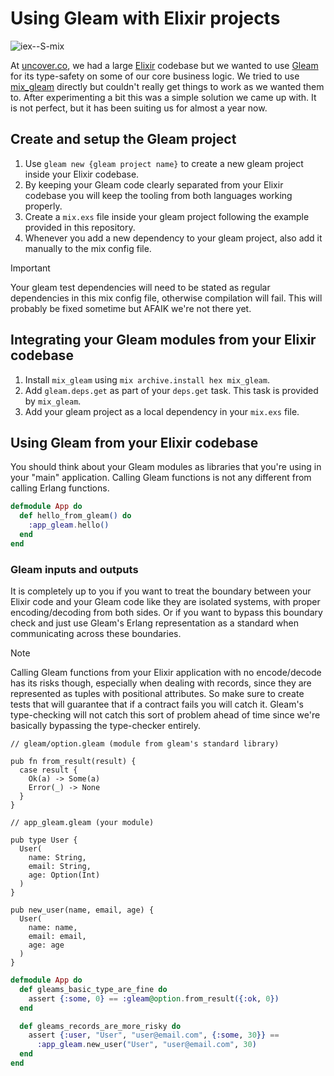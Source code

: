 # Using Gleam with Elixir projects

![iex--S-mix](https://github.com/user-attachments/assets/d4c0738e-4add-4117-a180-60b825077279)

At [uncover.co](https://uncover.co), we had a large [Elixir](https://elixir-lang.org/) codebase but we wanted to use [Gleam](https://gleam.run/) for its type-safety on some of our core business logic. We tried to use [mix_gleam](https://github.com/gleam-lang/mix_gleam) directly but couldn't really get things to work as we wanted them to. After experimenting a bit this was a simple solution we came up with. It is not perfect, but it has been suiting us for almost a year now.

## Create and setup the Gleam project

1. Use `gleam new {gleam project name}` to create a new gleam project inside your Elixir codebase.
1. By keeping your Gleam code clearly separated from your Elixir codebase you will keep the tooling from both languages working properly.
1. Create a `mix.exs` file inside your gleam project following the example provided in this repository.
1. Whenever you add a new dependency to your gleam project, also add it manually to the mix config file.

> [!IMPORTANT]
> Your gleam test dependencies will need to be stated as regular dependencies in this mix config file, otherwise compilation will fail. This will probably be fixed sometime but AFAIK we're not there yet.

## Integrating your Gleam modules from your Elixir codebase

1. Install `mix_gleam` using `mix archive.install hex mix_gleam`.
1. Add `gleam.deps.get` as part of your `deps.get` task. This task is provided by `mix_gleam`.
1. Add your gleam project as a local dependency in your `mix.exs` file.


## Using Gleam from your Elixir codebase

You should think about your Gleam modules as libraries that you're using in your "main" application. Calling Gleam functions is not any different from calling Erlang functions.

```ex
defmodule App do
  def hello_from_gleam() do
    :app_gleam.hello()
  end
end
```

### Gleam inputs and outputs

It is completely up to you if you want to treat the boundary between your Elixir code and your Gleam code like they are isolated systems, with proper encoding/decoding from both sides. Or if you want to bypass this boundary check and just use Gleam's Erlang representation as a standard when communicating across these boundaries.

> [!NOTE]
> Calling Gleam functions from your Elixir application with no encode/decode has its risks though, especially when dealing with records, since they are represented as tuples with positional attributes. So make sure to create tests that will guarantee that if a contract fails you will catch it. Gleam's type-checking will not catch this sort of problem ahead of time since we're basically bypassing the type-checker entirely.

```gleam
// gleam/option.gleam (module from gleam's standard library)

pub fn from_result(result) {
  case result {
    Ok(a) -> Some(a)
    Error(_) -> None
  }
}

// app_gleam.gleam (your module)

pub type User {
  User(
    name: String,
    email: String,
    age: Option(Int)
  )
}

pub new_user(name, email, age) {
  User(
    name: name,
    email: email,
    age: age
  )
}

```

```ex
defmodule App do
  def gleams_basic_type_are_fine do
    assert {:some, 0} == :gleam@option.from_result({:ok, 0})
  end

  def gleams_records_are_more_risky do
    assert {:user, "User", "user@email.com", {:some, 30}} ==
      :app_gleam.new_user("User", "user@email.com", 30)
  end
end
```


